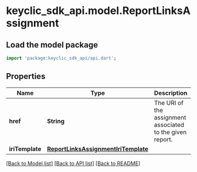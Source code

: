 # keyclic_sdk_api.model.ReportLinksAssignment

## Load the model package
```dart
import 'package:keyclic_sdk_api/api.dart';
```

## Properties
Name | Type | Description | Notes
------------ | ------------- | ------------- | -------------
**href** | **String** | The URI of the assignment associated to the given report. | [optional] 
**iriTemplate** | [**ReportLinksAssignmentIriTemplate**](ReportLinksAssignmentIriTemplate.md) |  | [optional] 

[[Back to Model list]](../README.md#documentation-for-models) [[Back to API list]](../README.md#documentation-for-api-endpoints) [[Back to README]](../README.md)


